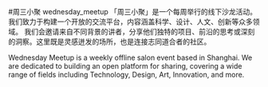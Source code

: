 #周三小聚 wednesday_meetup
「周三小聚」是一个每周举行的线下沙龙活动。我们致力于构建一个开放的交流平台，内容涵盖科学、设计、人文、创新等众多领域。  我们会邀请来自不同背景的讲者，分享他们独特的项目、前沿的思考或深刻的洞察。这里既是灵感迸发的场所，也是连接志同道合者的社区。 

Wednesday Meetup is a weekly offline salon event based in Shanghai. We are dedicated to building an open platform for sharing, covering a wide range of fields including Technology, Design, Art, Innovation, and more.
